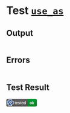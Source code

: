 # Test [`use_as`](/doc/structure/use.md#L60)

## Output

```,plain
```

## Errors

```,plain
```

## Test Result

![OK](/doc/structure/.test/use_as.png)
